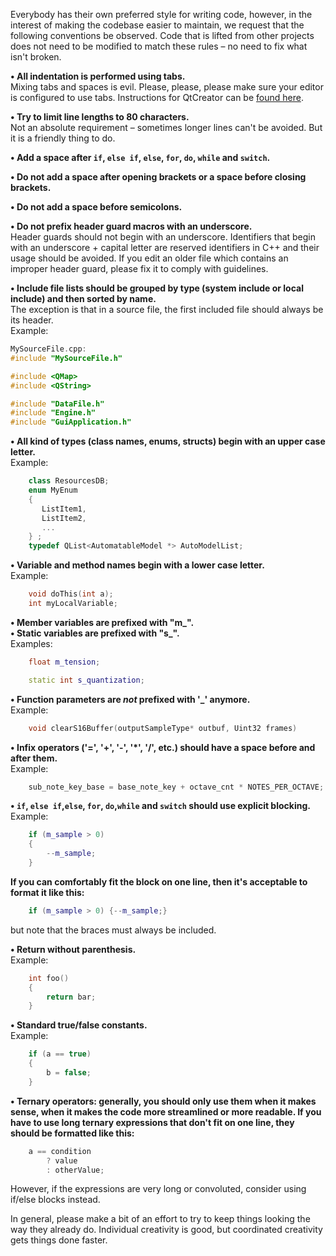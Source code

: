 Everybody has their own preferred style for writing code, however, in the interest of making the codebase easier to maintain, we request that the following conventions be observed. Code that is lifted from other projects does not need to be modified to match these rules – no need to fix what isn't broken.

**• All indentation is performed using tabs.**  
Mixing tabs and spaces is evil. Please, please, please make sure your editor is configured to use tabs.  Instructions for QtCreator can be [found here](https://github.com/LMMS/lmms/pull/2033#issuecomment-98895801).

**• Try to limit line lengths to 80 characters.**  
Not an absolute requirement – sometimes longer lines can't be avoided. But it is a friendly thing to do.  

**• Add a space after `if`, `else if`, `else`, `for`, `do`, `while` and `switch`.**

**• Do not add a space after opening brackets or a space before closing brackets.**

**• Do not add a space before semicolons.**

**• Do not prefix header guard macros with an underscore.**  
Header guards should not begin with an underscore. Identifiers that begin with an underscore + capital letter are reserved identifiers in C++ and their usage should be avoided. If you edit an older file which contains an improper header guard, please fix it to comply with guidelines.  

**• Include file lists should be grouped by type (system include or local include) and then sorted by name.**  
The exception is that in a source file, the first included file should always be its header.  
Example:
```c++
MySourceFile.cpp:
#include "MySourceFile.h"

#include <QMap>
#include <QString>

#include "DataFile.h"
#include "Engine.h"
#include "GuiApplication.h"
```

**• All kind of types (class names, enums, structs) begin with an upper case letter.**  
Example:

```c++
	class ResourcesDB;
	enum MyEnum
	{
	   ListItem1,
	   ListItem2,
	   ...
	} ;
	typedef QList<AutomatableModel *> AutoModelList;
```

**• Variable and method names begin with a lower case letter.**  
Example:
```c++
	void doThis(int a);
	int myLocalVariable;
```

**• Member variables are prefixed with "m_".**  
**• Static variables are prefixed with "s_".**  
Examples:
```c++
	float m_tension;
```
```c++
	static int s_quantization;
```

**• Function parameters are _not_ prefixed with '_' anymore.**  
Example:
```c++
	void clearS16Buffer(outputSampleType* outbuf, Uint32 frames)
```

**• Infix operators ('=', '+', '-', '*', '/', etc.) should have a space before and after them.**  
Example:
```c++
	sub_note_key_base = base_note_key + octave_cnt * NOTES_PER_OCTAVE;
```

**• `if`, `else if`,`else`, `for`, `do`,`while` and `switch` should use explicit blocking.**  
Example:
```c++
	if (m_sample > 0)
	{
		--m_sample;
	}
```

**If you can comfortably fit the block on one line, then it's acceptable to format it like this:**  
```c++
	if (m_sample > 0) {--m_sample;}
```
but note that the braces must always be included.

**• Return without parenthesis.**  
Example:
```c++
	int foo()
	{
		return bar;
	}
```

**• Standard true/false constants.**  
Example:
```c++
	if (a == true)
	{
		b = false;
	}
```

**• Ternary operators: generally, you should only use them when it makes sense, when it makes the code more streamlined or more readable. If you have to use long ternary expressions that don't fit on one line, they should be formatted like this:**
```c++
	a == condition
		? value
		: otherValue;
```
However, if the expressions are very long or convoluted, consider using if/else blocks instead.

In general, please make a bit of an effort to try to keep things looking the way they already do. Individual creativity is good, but coordinated creativity gets things done faster.